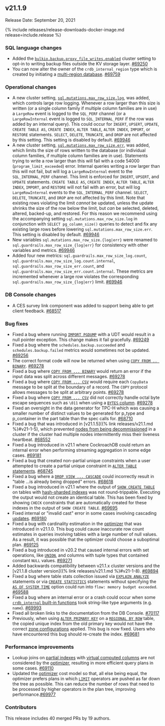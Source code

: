 ## v21.1.9

Release Date: September 20, 2021

{% include releases/release-downloads-docker-image.md release=include.release %}

<h3 id="v21-1-9-sql-language-changes">SQL language changes</h3>

- Added the [`bulkio.backup.proxy_file_writes.enabled`](https://www.cockroachlabs.com/docs/v21.1/cluster-settings) cluster setting to opt-in to writing backup files outside the KV storage layer. [#69250][#69250]
- You can now alter the owner of the `crdb_internal_region` type which is created by initiating a [multi-region database](https://www.cockroachlabs.com/docs/v21.1/multiregion-overview). [#69759][#69759]

<h3 id="v21-1-9-operational-changes">Operational changes</h3>

- A new cluster setting, [`sql.mutations.max_row_size.log`](https://www.cockroachlabs.com/docs/v21.1/cluster-settings), was added, which controls large row logging. Whenever a row larger than this size is written (or a single column family if multiple column families are in use) a `LargeRow` event is logged to the `SQL_PERF` channel (or a `LargeRowInternal` event is logged to `SQL_INTERNAL_PERF` if the row was added by an internal query). This could occur for `INSERT`, `UPSERT`, `UPDATE`, `CREATE TABLE AS`, `CREATE INDEX`, `ALTER TABLE`, `ALTER INDEX`, `IMPORT`, or `RESTORE` statements. `SELECT`, `DELETE`, `TRUNCATE`, and `DROP` are not affected by this setting. This setting is disabled by default. [#69946][#69946]
- A new cluster setting, [`sql.mutations.max_row_size.err`](https://www.cockroachlabs.com/docs/v21.1/cluster-settings), was added, which limits the size of rows written to the database (or individual column families, if multiple column families are in use). Statements trying to write a row larger than this will fail with a code 54000 (`program_limit_exceeded`) error. Internal queries writing a row larger than this will not fail, but will log a `LargeRowInternal` event to the `SQL_INTERNAL_PERF` channel. This limit is enforced for `INSERT`, `UPSERT`, and `UPDATE` statements. `CREATE TABLE AS`, `CREATE INDEX`, `ALTER TABLE`, `ALTER INDEX`, `IMPORT`, and `RESTORE` will not fail with an error, but will log `LargeRowInternal` events to the `SQL_INTERNAL_PERF` channel. `SELECT`, `DELETE`, `TRUNCATE`, and `DROP` are not affected by this limit. Note that existing rows violating the limit *cannot* be updated, unless the update shrinks the size of the row below the limit, but *can* be selected, deleted, altered, backed-up, and restored. For this reason we recommend using the accompanying setting `sql.mutations.max_row_size.log` in conjunction with `SELECT pg_column_size()` queries to detect and fix any existing large rows before lowering `sql.mutations.max_row_size.err`. This setting is disabled by default. [#69946][#69946]
- New variables `sql.mutations.max_row_size.{log|err}` were renamed to `sql.guardrails.max_row_size_{log|err}` for consistency with other variables and metrics. [#69946][#69946]
- Added four new metrics: `sql.guardrails.max_row_size_log.count`, `sql.guardrails.max_row_size_log.count.internal`, `sql.guardrails.max_row_size_err.count`, and `sql.guardrails.max_row_size_err.count.internal`. These metrics are incremented whenever a large row violates the corresponding `sql.guardrails.max_row_size_{log|err}` limit. [#69946][#69946]

<h3 id="v21-1-9-db-console-changes">DB Console changes</h3>

- A CES survey link component was added to support being able to get client feedback. [#68517][#68517]

<h3 id="v21-1-9-bug-fixes">Bug fixes</h3>

- Fixed a bug where running [`IMPORT PGDUMP`](https://www.cockroachlabs.com/docs/v21.1/migrate-from-postgres) with a UDT would result in a null pointer exception. This change makes it fail gracefully. [#69249][#69249]
- Fixed a bug where the `schedules.backup.succeeded` and `schedules.backup.failed` metrics would sometimes not be updated. [#69256][#69256]
- The correct format code will now be returned when using [`COPY FROM .. BINARY`](https://www.cockroachlabs.com/docs/v21.1/copy-from). [#69278][#69278]
- Fixed a bug where [`COPY FROM ... BINARY`](https://www.cockroachlabs.com/docs/v21.1/copy-from) would return an error if the input data was split across different messages. [#69278][#69278]
- Fixed a bug where [`COPY FROM ... CSV`](https://www.cockroachlabs.com/docs/v21.1/copy-from) would require each `CopyData` message to be split at the boundary of a record. The `COPY` protocol allows messages to be split at arbitrary points. [#69278][#69278]
- Fixed a bug where [`COPY FROM ... CSV`](https://www.cockroachlabs.com/docs/v21.1/copy-from) did not correctly handle octal byte escape sequences such as `\011` when using a [`BYTES` column](https://www.cockroachlabs.com/docs/v21.1/bytes). [#69278][#69278]
- Fixed an oversight in the data generator for TPC-H which was causing a smaller number of distinct values to be generated for p_type and p_container in the part table than the spec calls for. [#68710][#68710]
- Fixed a bug that was introduced in [v21.1.5]({% link releases/v21.1.md %}#v21-1-5), which prevented [nodes from being decommissioned](https://www.cockroachlabs.com/docs/v21.1/remove-nodes) in a cluster if the cluster had multiple nodes intermittently miss their liveness heartbeat. [#68552][#68552]
- Fixed a bug introduced in v21.1 where CockroachDB could return an internal error when performing streaming aggregation in some edge cases. [#69181][#69181]
- Fixed a bug that created non-partial unique constraints when a user attempted to create a partial unique constraint in [`ALTER TABLE` statements](https://www.cockroachlabs.com/docs/v21.1/alter-table). [#68745][#68745]
- Fixed a bug where a [`DROP VIEW ... CASCADE`](https://www.cockroachlabs.com/docs/v21.1/drop-view) could incorrectly result in "table ...is already being dropped" errors. [#68618][#68618]
- Fixed a bug introduced in v21.1 where the output of [`SHOW CREATE TABLE`](https://www.cockroachlabs.com/docs/v21.1/show-create) on tables with [hash-sharded indexes](https://www.cockroachlabs.com/docs/v21.1/hash-sharded-indexes) was not round-trippable. Executing the output would not create an identical table. This has been fixed by showing `CHECK` constraints that are automatically created for these indexes in the output of `SHOW CREATE TABLE`. [#69695][#69695]
- Fixed internal or "invalid cast" error in some cases involving cascading [updates](https://www.cockroachlabs.com/docs/v21.1/update). [#69180][#69180]
- Fixed a bug with cardinality estimation in the [optimizer](https://www.cockroachlabs.com/docs/v21.1/cost-based-optimizer) that was introduced in v21.1.0. This bug could cause inaccurate row count estimates in queries involving tables with a large number of null values. As a result, it was possible that the optimizer could choose a suboptimal plan. [#69125][#69125]
- Fixed a bug introduced in v20.2 that caused internal errors with set operations, like [`UNION`](https://www.cockroachlabs.com/docs/v21.1/selection-queries#union-combine-two-queries), and columns with tuple types that contained constant `NULL` values. [#69271][#69271]
- Added backwards compatibility between v21.1.x cluster versions and the [v21.1.8 cluster version]({% link releases/v21.1.md %}#v21-1-8). [#69894][#69894]
- Fixed a bug where table stats collection issued via [`EXPLAIN ANALYZE`](https://www.cockroachlabs.com/docs/v21.1/explain-analyze) statements or via [`CREATE STATISTICS`](https://www.cockroachlabs.com/docs/v21.1/create-statistics) statements without specifying the [`AS OF SYSTEM TIME`](https://www.cockroachlabs.com/docs/v21.1/as-of-system-time) option could run into `flow: memory budget exceeded`. [#69588][#69588]
- Fixed a bug where an internal error or a crash could occur when some [`crdb_internal` built-in functions](https://www.cockroachlabs.com/docs/v21.1/functions-and-operators) took string-like type arguments (e.g. `name`). [#69993][#69993]
- Fixed all broken links to the documentation from the DB Console. [#70117][#70117]
- Previously, when using [`ALTER PRIMARY KEY`](https://www.cockroachlabs.com/docs/v21.1/alter-primary-key) on a [`REGIONAL BY ROW`](https://www.cockroachlabs.com/docs/v21.1/multiregion-overview) table, the copied unique index from the old primary key would not have the correct [zone configurations](https://www.cockroachlabs.com/docs/v21.1/configure-zone) applied. This bug is now fixed. Users who have encountered this bug should re-create the index. [#69681][#69681]

<h3 id="v21-1-9-performance-improvements">Performance improvements</h3>

- Lookup joins on [partial indexes](https://www.cockroachlabs.com/docs/v21.1/partial-indexes) with [virtual computed columns](https://www.cockroachlabs.com/docs/v21.1/computed-columns) are not considered by the [optimizer](https://www.cockroachlabs.com/docs/v21.1/cost-based-optimizer), resulting in more efficient query plans in some cases. [#69110][#69110]
- Updated the [optimizer](https://www.cockroachlabs.com/docs/v21.1/cost-based-optimizer) cost model so that, all else being equal, the optimizer prefers plans in which [`LIMIT`](https://www.cockroachlabs.com/docs/v21.1/limit-offset) operators are pushed as far down the tree as possible. This can reduce the number of rows that need to be processed by higher operators in the plan tree, improving performance.[#69977][#69977]

<h3 id="v21-1-9-contributors">Contributors</h3>

This release includes 40 merged PRs by 19 authors.

[#68509]: https://github.com/cockroachdb/cockroach/pull/68509
[#68517]: https://github.com/cockroachdb/cockroach/pull/68517
[#68552]: https://github.com/cockroachdb/cockroach/pull/68552
[#68618]: https://github.com/cockroachdb/cockroach/pull/68618
[#68710]: https://github.com/cockroachdb/cockroach/pull/68710
[#68745]: https://github.com/cockroachdb/cockroach/pull/68745
[#69110]: https://github.com/cockroachdb/cockroach/pull/69110
[#69125]: https://github.com/cockroachdb/cockroach/pull/69125
[#69180]: https://github.com/cockroachdb/cockroach/pull/69180
[#69181]: https://github.com/cockroachdb/cockroach/pull/69181
[#69249]: https://github.com/cockroachdb/cockroach/pull/69249
[#69250]: https://github.com/cockroachdb/cockroach/pull/69250
[#69256]: https://github.com/cockroachdb/cockroach/pull/69256
[#69271]: https://github.com/cockroachdb/cockroach/pull/69271
[#69278]: https://github.com/cockroachdb/cockroach/pull/69278
[#69305]: https://github.com/cockroachdb/cockroach/pull/69305
[#69588]: https://github.com/cockroachdb/cockroach/pull/69588
[#69695]: https://github.com/cockroachdb/cockroach/pull/69695
[#69759]: https://github.com/cockroachdb/cockroach/pull/69759
[#69894]: https://github.com/cockroachdb/cockroach/pull/69894
[#69946]: https://github.com/cockroachdb/cockroach/pull/69946
[#69977]: https://github.com/cockroachdb/cockroach/pull/69977
[#69993]: https://github.com/cockroachdb/cockroach/pull/69993
[#70117]: https://github.com/cockroachdb/cockroach/pull/70117
[#69681]: https://github.com/cockroachdb/cockroach/pull/69681
[5c9ab2a9f]: https://github.com/cockroachdb/cockroach/commit/5c9ab2a9f
[df88282e3]: https://github.com/cockroachdb/cockroach/commit/df88282e3
